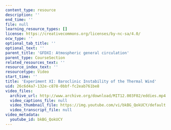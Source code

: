 ```yaml
---
content_type: resource
description: ''
end_time: ''
file: null
learning_resource_types: []
license: https://creativecommons.org/licenses/by-nc-sa/4.0/
ocw_type: ''
optional_tab_title: ''
optional_text: ''
parent_title: 'GFDXI: Atmospheric general circulation'
parent_type: CourseSection
related_resources_text: ''
resource_index_text: ''
resourcetype: Video
start_time: ''
title: 'Experiment XI: Baroclinic Instability of the Thermal Wind'
uid: 26c6d4a7-132e-c878-0bbf-fc2eab761be8
video_files:
  archive_url: http://www.archive.org/download/MIT12.003F02/eddies.mp4
  video_captions_file: null
  video_thumbnail_file: https://img.youtube.com/vi/bkBG_QokUCY/default.jpg
  video_transcript_file: null
video_metadata:
  youtube_id: bkBG_QokUCY
---
```

